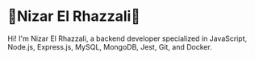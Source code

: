 # 🍂Nizar El Rhazzali🍂
Hi! I'm Nizar El Rhazzali, a backend developer specialized in JavaScript, Node.js, Express.js, MySQL, MongoDB, Jest, Git, and Docker.

<!--
**nizarRHZ/nizarRHZ** is a ✨ _special_ ✨ repository because its `README.md` (this file) appears on your GitHub profile.

Here are some ideas to get you started:

- 🔭 I’m currently working on ...
- 🌱 I’m currently learning ...
- 👯 I’m looking to collaborate on ...
- 🤔 I’m looking for help with ...
- 💬 Ask me about ...
- 📫 How to reach me: ...
- 😄 Pronouns: ...
- ⚡ Fun fact: ...
-->
